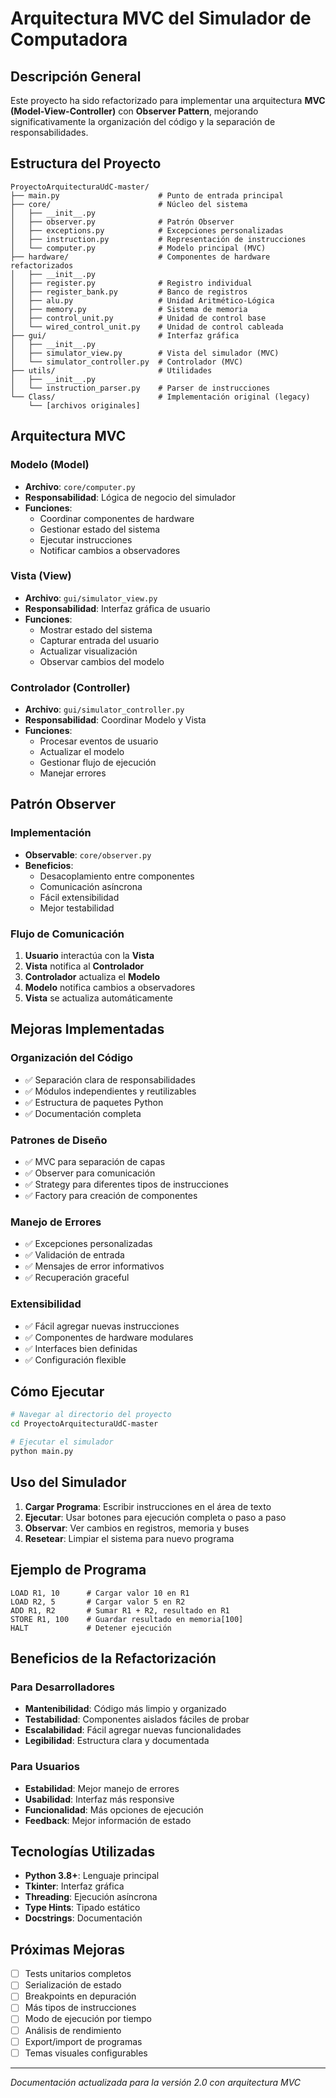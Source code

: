 # Arquitectura MVC del Simulador de Computadora

## Descripción General

Este proyecto ha sido refactorizado para implementar una arquitectura **MVC (Model-View-Controller)** con **Observer Pattern**, mejorando significativamente la organización del código y la separación de responsabilidades.

## Estructura del Proyecto

```
ProyectoArquitecturaUdC-master/
├── main.py                      # Punto de entrada principal
├── core/                        # Núcleo del sistema
│   ├── __init__.py
│   ├── observer.py              # Patrón Observer
│   ├── exceptions.py            # Excepciones personalizadas
│   ├── instruction.py           # Representación de instrucciones
│   └── computer.py              # Modelo principal (MVC)
├── hardware/                    # Componentes de hardware refactorizados
│   ├── __init__.py
│   ├── register.py              # Registro individual
│   ├── register_bank.py         # Banco de registros
│   ├── alu.py                   # Unidad Aritmético-Lógica
│   ├── memory.py                # Sistema de memoria
│   ├── control_unit.py          # Unidad de control base
│   └── wired_control_unit.py    # Unidad de control cableada
├── gui/                         # Interfaz gráfica
│   ├── __init__.py
│   ├── simulator_view.py        # Vista del simulador (MVC)
│   └── simulator_controller.py  # Controlador (MVC)
├── utils/                       # Utilidades
│   ├── __init__.py
│   └── instruction_parser.py    # Parser de instrucciones
└── Class/                       # Implementación original (legacy)
    └── [archivos originales]
```

## Arquitectura MVC

### Modelo (Model)
- **Archivo**: `core/computer.py`
- **Responsabilidad**: Lógica de negocio del simulador
- **Funciones**:
  - Coordinar componentes de hardware
  - Gestionar estado del sistema
  - Ejecutar instrucciones
  - Notificar cambios a observadores

### Vista (View)
- **Archivo**: `gui/simulator_view.py`
- **Responsabilidad**: Interfaz gráfica de usuario
- **Funciones**:
  - Mostrar estado del sistema
  - Capturar entrada del usuario
  - Actualizar visualización
  - Observar cambios del modelo

### Controlador (Controller)
- **Archivo**: `gui/simulator_controller.py`
- **Responsabilidad**: Coordinar Modelo y Vista
- **Funciones**:
  - Procesar eventos de usuario
  - Actualizar el modelo
  - Gestionar flujo de ejecución
  - Manejar errores

## Patrón Observer

### Implementación
- **Observable**: `core/observer.py`
- **Beneficios**:
  - Desacoplamiento entre componentes
  - Comunicación asíncrona
  - Fácil extensibilidad
  - Mejor testabilidad

### Flujo de Comunicación
1. **Usuario** interactúa con la **Vista**
2. **Vista** notifica al **Controlador**
3. **Controlador** actualiza el **Modelo**
4. **Modelo** notifica cambios a observadores
5. **Vista** se actualiza automáticamente

## Mejoras Implementadas

### Organización del Código
- ✅ Separación clara de responsabilidades
- ✅ Módulos independientes y reutilizables
- ✅ Estructura de paquetes Python
- ✅ Documentación completa

### Patrones de Diseño
- ✅ MVC para separación de capas
- ✅ Observer para comunicación
- ✅ Strategy para diferentes tipos de instrucciones
- ✅ Factory para creación de componentes

### Manejo de Errores
- ✅ Excepciones personalizadas
- ✅ Validación de entrada
- ✅ Mensajes de error informativos
- ✅ Recuperación graceful

### Extensibilidad
- ✅ Fácil agregar nuevas instrucciones
- ✅ Componentes de hardware modulares
- ✅ Interfaces bien definidas
- ✅ Configuración flexible

## Cómo Ejecutar

```bash
# Navegar al directorio del proyecto
cd ProyectoArquitecturaUdC-master

# Ejecutar el simulador
python main.py
```

## Uso del Simulador

1. **Cargar Programa**: Escribir instrucciones en el área de texto
2. **Ejecutar**: Usar botones para ejecución completa o paso a paso
3. **Observar**: Ver cambios en registros, memoria y buses
4. **Resetear**: Limpiar el sistema para nuevo programa

## Ejemplo de Programa

```assembly
LOAD R1, 10      # Cargar valor 10 en R1
LOAD R2, 5       # Cargar valor 5 en R2
ADD R1, R2       # Sumar R1 + R2, resultado en R1
STORE R1, 100    # Guardar resultado en memoria[100]
HALT             # Detener ejecución
```

## Beneficios de la Refactorización

### Para Desarrolladores
- **Mantenibilidad**: Código más limpio y organizado
- **Testabilidad**: Componentes aislados fáciles de probar
- **Escalabilidad**: Fácil agregar nuevas funcionalidades
- **Legibilidad**: Estructura clara y documentada

### Para Usuarios
- **Estabilidad**: Mejor manejo de errores
- **Usabilidad**: Interfaz más responsive
- **Funcionalidad**: Más opciones de ejecución
- **Feedback**: Mejor información de estado

## Tecnologías Utilizadas

- **Python 3.8+**: Lenguaje principal
- **Tkinter**: Interfaz gráfica
- **Threading**: Ejecución asíncrona
- **Type Hints**: Tipado estático
- **Docstrings**: Documentación

## Próximas Mejoras

- [ ] Tests unitarios completos
- [ ] Serialización de estado
- [ ] Breakpoints en depuración
- [ ] Más tipos de instrucciones
- [ ] Modo de ejecución por tiempo
- [ ] Análisis de rendimiento
- [ ] Export/import de programas
- [ ] Temas visuales configurables

---

*Documentación actualizada para la versión 2.0 con arquitectura MVC*